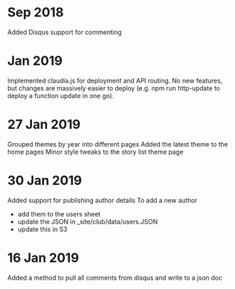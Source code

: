 # Sep 2018
Added Disqus support for commenting

# Jan 2019
Implemented claudia.js for deployment and API routing. 
No new features, but changes are massively easier to deploy (e.g. npm run http-update to deploy a function update in one go).

# 27 Jan 2019
Grouped themes by year into different pages
Added the latest theme to the home pages
Minor style tweaks to the story list theme page

# 30 Jan 2019
Added support for publishing author details
To add a new author
 - add them to the users sheet
 - update the JSON in _site/club/data/users.JSON
 - update this in S3

# 16 Jan 2019
Added a method to pull all comments from disqus and write to a json doc
